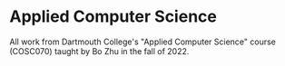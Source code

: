 # Applied Computer Science

All work from Dartmouth College's "Applied Computer Science" course (COSC070) taught by Bo Zhu in the fall of 2022.
